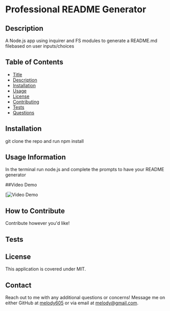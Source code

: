 # Professional README Generator 




## Description

A Node.js app using inquirer and FS modules to generate a README.md filebased on user inputs/choices

## Table of Contents

- [Title](#title)
- [Description](#description)
- [Installation](#installation)
- [Usage](#usage)
- [License](#license)
- [Contributing](#contributing)
- [Tests](#tests)
- [Questions](#questions)

## Installation

git clone the repo and run npm install

## Usage Information

In the terminal run node.js and complete the prompts to have your README generator 

##Video Demo

[![Video Demo](assets/videodemo/)

## How to Contribute

Contribute however you'd like!

## Tests



## License
This application is covered under MIT.


## Contact

Reach out to me with any additional questions or concerns!
Message me on either GitHub at [melody605](https://github.com/melody605) or via email at melody@gmail.com.
